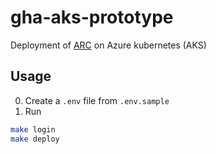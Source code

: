 # gha-aks-prototype
Deployment of [ARC](https://github.com/actions/actions-runner-controller) on
Azure kubernetes (AKS)

## Usage
0. Create a `.env` file from `.env.sample`
1. Run
```bash
make login
make deploy
```
